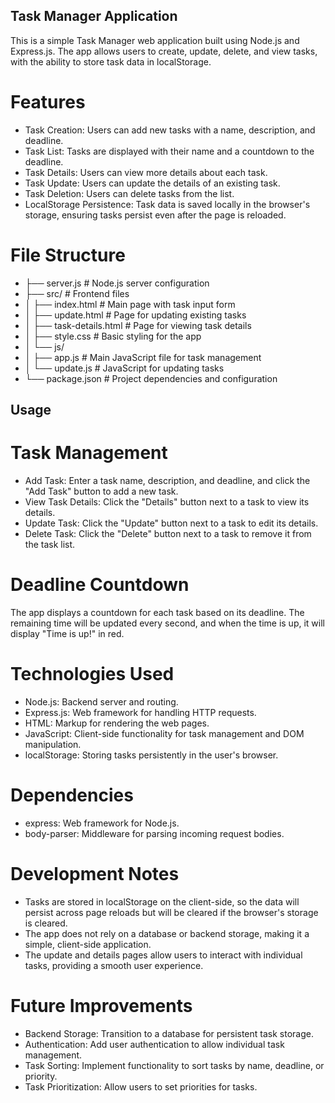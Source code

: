 ## Task Manager Application

This is a simple Task Manager web application built using Node.js and Express.js. The app allows users to create, update, delete, and view tasks, with the ability to store task data in localStorage.

# Features
* Task Creation: Users can add new tasks with a name, description, and deadline.
* Task List: Tasks are displayed with their name and a countdown to the deadline.
* Task Details: Users can view more details about each task.
* Task Update: Users can update the details of an existing task.
* Task Deletion: Users can delete tasks from the list.
* LocalStorage Persistence: Task data is saved locally in the browser's storage, ensuring tasks persist even after the page is reloaded.

# File Structure

* ├── server.js                 # Node.js server configuration
* ├── src/                      # Frontend files
* │   ├── index.html            # Main page with task input form
* │   ├── update.html           # Page for updating existing tasks
* │   ├── task-details.html     # Page for viewing task details
* │   ├── style.css             # Basic styling for the app
* │   └── js/
* │       ├── app.js            # Main JavaScript file for task management
* │       └── update.js         # JavaScript for updating tasks
* └── package.json              # Project dependencies and configuration

## Usage
# Task Management
* Add Task: Enter a task name, description, and deadline, and click the "Add Task" button to add a new task.
* View Task Details: Click the "Details" button next to a task to view its details.
* Update Task: Click the "Update" button next to a task to edit its details.
* Delete Task: Click the "Delete" button next to a task to remove it from the task list.

# Deadline Countdown
The app displays a countdown for each task based on its deadline. The remaining time will be updated every second, and when the time is up, it will display "Time is up!" in red.

# Technologies Used
* Node.js: Backend server and routing.
* Express.js: Web framework for handling HTTP requests.
* HTML: Markup for rendering the web pages.
* JavaScript: Client-side functionality for task management and DOM manipulation.
* localStorage: Storing tasks persistently in the user's browser.

# Dependencies
* express: Web framework for Node.js.
* body-parser: Middleware for parsing incoming request bodies.

# Development Notes
* Tasks are stored in localStorage on the client-side, so the data will persist across page reloads but will be cleared if the browser's storage is cleared.
* The app does not rely on a database or backend storage, making it a simple, client-side application.
* The update and details pages allow users to interact with individual tasks, providing a smooth user experience.

# Future Improvements
* Backend Storage: Transition to a database for persistent task storage.
* Authentication: Add user authentication to allow individual task management.
* Task Sorting: Implement functionality to sort tasks by name, deadline, or priority.
* Task Prioritization: Allow users to set priorities for tasks.